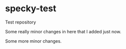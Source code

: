 # specky-test
Test repository

Some really minor changes in here that I added just now.

Some more minor changes.
